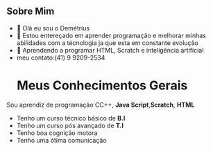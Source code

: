 ## Sobre Mim


- 👋 Olá eu sou o Demétrius
- 👀 Estou entereçado em aprender programação e melhorar minhas abilidades com a técnologia ja que esta em constante evolução
- 🌱 Aprendendo a programar HTML, Scratch e inteligência artificial
- meu contato:(41) 9 9209-2534
  # Meus Conhecimentos Gerais

Sou aprendiz de programação CC++, **Java Script**,**Scratch**, **HTML**
- Tenho um curso técnico básico de **B.I**
- Tenho um curso pós avançado de **T.I**
- Tenho boa cognição motora
- Tenho uma ótima comunicação




